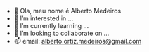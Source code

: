 - 👋 Ola, meu nome é Alberto Medeiros
- 👀 I’m interested in ...
- 🌱 I’m currently learning ...
- 💞️ I’m looking to collaborate on ...
- 📫 email: alberto.ortiz.medeiros@gmail.com


